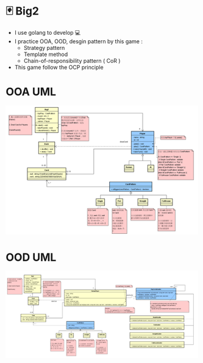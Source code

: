 # :black_joker: Big2 
- I use golang to develop :computer:
- I practice OOA, OOD, desgin pattern by this game :
  - Strategy pattern
  - Template method
  - Chain-of-responsibility pattern ( CoR ) 
- This game follow the OCP principle

# OOA UML
![OOA UML](https://github.com/jasonLuFa/Big2/blob/main/big2%20OOA.png)

# OOD UML
![OOD UML](https://github.com/jasonLuFa/Big2/blob/main/big2%20OOD.png)
